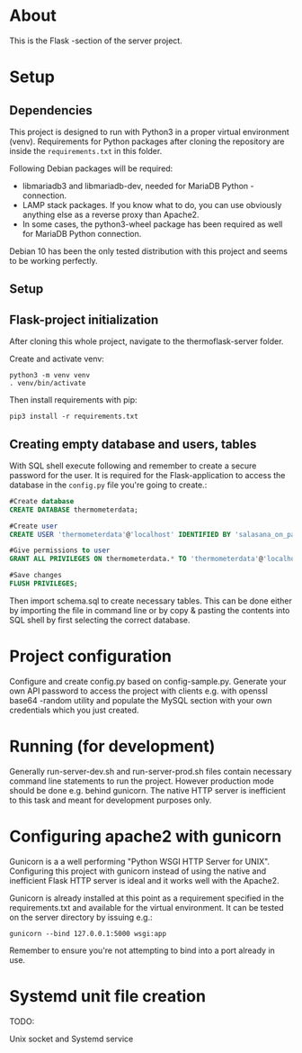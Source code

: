 # About 

This is the Flask -section of the server project.

# Setup

## Dependencies

This project is designed to run with Python3 in a proper virtual environment (venv). Requirements for Python packages after cloning the repository are inside the ```requirements.txt``` in this folder.

Following Debian packages will be required:

- libmariadb3 and libmariadb-dev, needed for MariaDB Python -connection. 
- LAMP stack packages. If you know what to do, you can use obviously anything else as a reverse proxy than Apache2.
- In some cases, the python3-wheel package has been required as well for MariaDB Python connection.

Debian 10 has been the only tested distribution with this project and seems to be working perfectly.

## Setup

## Flask-project initialization
After cloning this whole project, navigate to the thermoflask-server folder.

Create and activate venv:

```
python3 -m venv venv
. venv/bin/activate
```
Then install requirements with pip:
```
pip3 install -r requirements.txt
```


## Creating empty database and users, tables

With SQL shell execute following and remember to create a secure password for the user. It is required for the Flask-application to access the database in the ```config.py``` file you're going to create.:

``` sql
#Create database
CREATE DATABASE thermometerdata;

#Create user
CREATE USER 'thermometerdata'@'localhost' IDENTIFIED BY 'salasana_on_paras';

#Give permissions to user
GRANT ALL PRIVILEGES ON thermometerdata.* TO 'thermometerdata'@'localhost';

#Save changes
FLUSH PRIVILEGES;
```

Then import schema.sql to create necessary tables. This can be done either by importing the file in command line or by copy & pasting the contents into SQL shell by first selecting the correct database.

# Project configuration

Configure and create config.py based on config-sample.py. Generate your own API password to access the project with clients e.g. with openssl base64 -random utility and populate the MySQL section with your own credentials which you just created.

# Running (for development)

Generally run-server-dev.sh and run-server-prod.sh files contain necessary command line statements to run the project. However production mode should be done e.g. behind gunicorn. The native HTTP server is inefficient to this task and meant for development purposes only.

# Configuring apache2 with gunicorn

Gunicorn is a a well performing "Python WSGI HTTP Server for UNIX". Configuring this project with gunicorn instead of using the native and inefficient Flask HTTP server is ideal and it works well with the Apache2.

Gunicorn is already installed at this point as a requirement specified in the requirements.txt and available for the virtual environment. It can be tested on the server directory by issuing e.g.:

```gunicorn --bind 127.0.0.1:5000 wsgi:app```

Remember to ensure you're not attempting to bind into a port already in use.

# Systemd unit file creation

TODO:

Unix socket and Systemd service